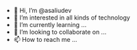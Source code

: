 - 👋 Hi, I’m @asaliudev
- 👀 I’m interested in all kinds of technology
- 🌱 I’m currently learning ...
- 💞️ I’m looking to collaborate on ...
- 📫 How to reach me ...

<!---
asaliudev/asaliudev is a ✨ special ✨ repository because its `README.md` (this file) appears on your GitHub profile.
You can click the Preview link to take a look at your changes.
--->
